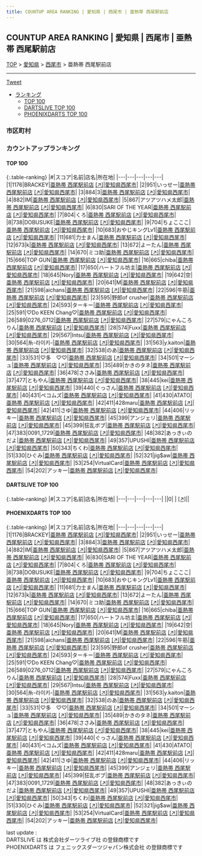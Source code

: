```yaml
---
title: COUNTUP AREA RANKING | 愛知県 | 西尾市 | 亜熱帯 西尾駅前店
---
```

## COUNTUP AREA RANKING | 愛知県 | 西尾市 | 亜熱帯 西尾駅前店

[TOP](/darts/rank/) > [愛知県](/darts/rank/愛知県/) > [西尾市](/darts/rank/愛知県/西尾市/) > 亜熱帯 西尾駅前店

___

<a href="https://twitter.com/share?ref_src=twsrc%5Etfw" data-text="COUNTUP AREA RANKING | 愛知県西尾市亜熱帯 西尾駅前店" class="twitter-share-button" data-hashtags="DARTSLIVE,PHOENIXDARTS,darts,ダーツ" data-show-count="false">Tweet</a>

* [ランキング](#カウントアップランキング)
    * [TOP 100](#top-100)
    * [DARTSLIVE TOP 100](#dartslive-top-100)
    * [PHOENIXDARTS TOP 100](#phoenixdarts-top-100)

### 市区町村

<ul>

</ul>

### カウントアップランキング

#### TOP 100



{:.table-ranking}
|#|スコア|名前|店名|所在地|
|---|---|---|---|---|
|1|1176|<span class="rank-name-pd">BRACKEY</span>|<a href="/darts/rank/shops/58442.html">亜熱帯 西尾駅前店</a> <a href="https://vs.phoenixdarts.com/jp/shop/shopDetailInfo/s_58442?s_seq=58442">[↗]</a>|<a href="/darts/rank/愛知県/西尾市">愛知県西尾市</a>|
|2|951|<span class="rank-name-pd">いっせー</span>|<a href="/darts/rank/shops/58442.html">亜熱帯 西尾駅前店</a> <a href="https://vs.phoenixdarts.com/jp/shop/shopDetailInfo/s_58442?s_seq=58442">[↗]</a>|<a href="/darts/rank/愛知県/西尾市">愛知県西尾市</a>|
|3|884|<span class="rank-name-pd">3</span>|<a href="/darts/rank/shops/58442.html">亜熱帯 西尾駅前店</a> <a href="https://vs.phoenixdarts.com/jp/shop/shopDetailInfo/s_58442?s_seq=58442">[↗]</a>|<a href="/darts/rank/愛知県/西尾市">愛知県西尾市</a>|
|4|882|<span class="rank-name-pd">IM</span>|<a href="/darts/rank/shops/58442.html">亜熱帯 西尾駅前店</a> <a href="https://vs.phoenixdarts.com/jp/shop/shopDetailInfo/s_58442?s_seq=58442">[↗]</a>|<a href="/darts/rank/愛知県/西尾市">愛知県西尾市</a>|
|5|867|<span class="rank-name-pd">アツアツハメ太郎</span>|<a href="/darts/rank/shops/58442.html">亜熱帯 西尾駅前店</a> <a href="https://vs.phoenixdarts.com/jp/shop/shopDetailInfo/s_58442?s_seq=58442">[↗]</a>|<a href="/darts/rank/愛知県/西尾市">愛知県西尾市</a>|
|6|830|<span class="rank-name-pd">SARI OF THE YEAR</span>|<a href="/darts/rank/shops/58442.html">亜熱帯 西尾駅前店</a> <a href="https://vs.phoenixdarts.com/jp/shop/shopDetailInfo/s_58442?s_seq=58442">[↗]</a>|<a href="/darts/rank/愛知県/西尾市">愛知県西尾市</a>|
|7|804|<span class="rank-name-pd">くろ</span>|<a href="/darts/rank/shops/58442.html">亜熱帯 西尾駅前店</a> <a href="https://vs.phoenixdarts.com/jp/shop/shopDetailInfo/s_58442?s_seq=58442">[↗]</a>|<a href="/darts/rank/愛知県/西尾市">愛知県西尾市</a>|
|8|738|<span class="rank-name-pd">DOBUSUKE</span>|<a href="/darts/rank/shops/58442.html">亜熱帯 西尾駅前店</a> <a href="https://vs.phoenixdarts.com/jp/shop/shopDetailInfo/s_58442?s_seq=58442">[↗]</a>|<a href="/darts/rank/愛知県/西尾市">愛知県西尾市</a>|
|9|704|<span class="rank-name-pd">ちょこここ</span>|<a href="/darts/rank/shops/58442.html">亜熱帯 西尾駅前店</a> <a href="https://vs.phoenixdarts.com/jp/shop/shopDetailInfo/s_58442?s_seq=58442">[↗]</a>|<a href="/darts/rank/愛知県/西尾市">愛知県西尾市</a>|
|10|683|<span class="rank-name-pd">おやじキングLv1</span>|<a href="/darts/rank/shops/58442.html">亜熱帯 西尾駅前店</a> <a href="https://vs.phoenixdarts.com/jp/shop/shopDetailInfo/s_58442?s_seq=58442">[↗]</a>|<a href="/darts/rank/愛知県/西尾市">愛知県西尾市</a>|
|11|681|<span class="rank-name-pd">力士まん</span>|<a href="/darts/rank/shops/58442.html">亜熱帯 西尾駅前店</a> <a href="https://vs.phoenixdarts.com/jp/shop/shopDetailInfo/s_58442?s_seq=58442">[↗]</a>|<a href="/darts/rank/愛知県/西尾市">愛知県西尾市</a>|
|12|673|<span class="rank-name-pd">k</span>|<a href="/darts/rank/shops/58442.html">亜熱帯 西尾駅前店</a> <a href="https://vs.phoenixdarts.com/jp/shop/shopDetailInfo/s_58442?s_seq=58442">[↗]</a>|<a href="/darts/rank/愛知県/西尾市">愛知県西尾市</a>|
|13|672|<span class="rank-name-pd">よーたん</span>|<a href="/darts/rank/shops/58442.html">亜熱帯 西尾駅前店</a> <a href="https://vs.phoenixdarts.com/jp/shop/shopDetailInfo/s_58442?s_seq=58442">[↗]</a>|<a href="/darts/rank/愛知県/西尾市">愛知県西尾市</a>|
|14|670|<span class="rank-name-pd">ミコ助</span>|<a href="/darts/rank/shops/58442.html">亜熱帯 西尾駅前店</a> <a href="https://vs.phoenixdarts.com/jp/shop/shopDetailInfo/s_58442?s_seq=58442">[↗]</a>|<a href="/darts/rank/愛知県/西尾市">愛知県西尾市</a>|
|15|666|<span class="rank-name-pd">TOP GUN</span>|<a href="/darts/rank/shops/58442.html">亜熱帯 西尾駅前店</a> <a href="https://vs.phoenixdarts.com/jp/shop/shopDetailInfo/s_58442?s_seq=58442">[↗]</a>|<a href="/darts/rank/愛知県/西尾市">愛知県西尾市</a>|
|16|665|<span class="rank-name-pd">chiba</span>|<a href="/darts/rank/shops/58442.html">亜熱帯 西尾駅前店</a> <a href="https://vs.phoenixdarts.com/jp/shop/shopDetailInfo/s_58442?s_seq=58442">[↗]</a>|<a href="/darts/rank/愛知県/西尾市">愛知県西尾市</a>|
|17|650|<span class="rank-name-pd">ハートフル坊主</span>|<a href="/darts/rank/shops/58442.html">亜熱帯 西尾駅前店</a> <a href="https://vs.phoenixdarts.com/jp/shop/shopDetailInfo/s_58442?s_seq=58442">[↗]</a>|<a href="/darts/rank/愛知県/西尾市">愛知県西尾市</a>|
|18|645|<span class="rank-name-pd">Nory</span>|<a href="/darts/rank/shops/58442.html">亜熱帯 西尾駅前店</a> <a href="https://vs.phoenixdarts.com/jp/shop/shopDetailInfo/s_58442?s_seq=58442">[↗]</a>|<a href="/darts/rank/愛知県/西尾市">愛知県西尾市</a>|
|19|642|<span class="rank-name-pd">空</span>|<a href="/darts/rank/shops/58442.html">亜熱帯 西尾駅前店</a> <a href="https://vs.phoenixdarts.com/jp/shop/shopDetailInfo/s_58442?s_seq=58442">[↗]</a>|<a href="/darts/rank/愛知県/西尾市">愛知県西尾市</a>|
|20|641|<span class="rank-name-pd">M</span>|<a href="/darts/rank/shops/58442.html">亜熱帯 西尾駅前店</a> <a href="https://vs.phoenixdarts.com/jp/shop/shopDetailInfo/s_58442?s_seq=58442">[↗]</a>|<a href="/darts/rank/愛知県/西尾市">愛知県西尾市</a>|
|21|598|<span class="rank-name-pd">aichans</span>|<a href="/darts/rank/shops/58442.html">亜熱帯 西尾駅前店</a> <a href="https://vs.phoenixdarts.com/jp/shop/shopDetailInfo/s_58442?s_seq=58442">[↗]</a>|<a href="/darts/rank/愛知県/西尾市">愛知県西尾市</a>|
|22|596|<span class="rank-name-pd">牛筋</span>|<a href="/darts/rank/shops/58442.html">亜熱帯 西尾駅前店</a> <a href="https://vs.phoenixdarts.com/jp/shop/shopDetailInfo/s_58442?s_seq=58442">[↗]</a>|<a href="/darts/rank/愛知県/西尾市">愛知県西尾市</a>|
|23|595|<span class="rank-name-pd">野郎of crusher</span>|<a href="/darts/rank/shops/58442.html">亜熱帯 西尾駅前店</a> <a href="https://vs.phoenixdarts.com/jp/shop/shopDetailInfo/s_58442?s_seq=58442">[↗]</a>|<a href="/darts/rank/愛知県/西尾市">愛知県西尾市</a>|
|24|593|<span class="rank-name-pd">ターキー</span>|<a href="/darts/rank/shops/58442.html">亜熱帯 西尾駅前店</a> <a href="https://vs.phoenixdarts.com/jp/shop/shopDetailInfo/s_58442?s_seq=58442">[↗]</a>|<a href="/darts/rank/愛知県/西尾市">愛知県西尾市</a>|
|25|591|<span class="rank-name-pd">♡Do KEEN Chang♡</span>|<a href="/darts/rank/shops/58442.html">亜熱帯 西尾駅前店</a> <a href="https://vs.phoenixdarts.com/jp/shop/shopDetailInfo/s_58442?s_seq=58442">[↗]</a>|<a href="/darts/rank/愛知県/西尾市">愛知県西尾市</a>|
|26|589|<span class="rank-name-pd">0276_0712</span>|<a href="/darts/rank/shops/58442.html">亜熱帯 西尾駅前店</a> <a href="https://vs.phoenixdarts.com/jp/shop/shopDetailInfo/s_58442?s_seq=58442">[↗]</a>|<a href="/darts/rank/愛知県/西尾市">愛知県西尾市</a>|
|27|579|<span class="rank-name-pd">にゃんころりん</span>|<a href="/darts/rank/shops/58442.html">亜熱帯 西尾駅前店</a> <a href="https://vs.phoenixdarts.com/jp/shop/shopDetailInfo/s_58442?s_seq=58442">[↗]</a>|<a href="/darts/rank/愛知県/西尾市">愛知県西尾市</a>|
|28|574|<span class="rank-name-pd">Fuxx</span>|<a href="/darts/rank/shops/58442.html">亜熱帯 西尾駅前店</a> <a href="https://vs.phoenixdarts.com/jp/shop/shopDetailInfo/s_58442?s_seq=58442">[↗]</a>|<a href="/darts/rank/愛知県/西尾市">愛知県西尾市</a>|
|29|567|<span class="rank-name-pd">Intsu</span>|<a href="/darts/rank/shops/58442.html">亜熱帯 西尾駅前店</a> <a href="https://vs.phoenixdarts.com/jp/shop/shopDetailInfo/s_58442?s_seq=58442">[↗]</a>|<a href="/darts/rank/愛知県/西尾市">愛知県西尾市</a>|
|30|564|<span class="rank-name-pd">糸-라이키-</span>|<a href="/darts/rank/shops/58442.html">亜熱帯 西尾駅前店</a> <a href="https://vs.phoenixdarts.com/jp/shop/shopDetailInfo/s_58442?s_seq=58442">[↗]</a>|<a href="/darts/rank/愛知県/西尾市">愛知県西尾市</a>|
|31|563|<span class="rank-name-pd">y.kaiton</span>|<a href="/darts/rank/shops/58442.html">亜熱帯 西尾駅前店</a> <a href="https://vs.phoenixdarts.com/jp/shop/shopDetailInfo/s_58442?s_seq=58442">[↗]</a>|<a href="/darts/rank/愛知県/西尾市">愛知県西尾市</a>|
|32|538|<span class="rank-name-pd">のあ</span>|<a href="/darts/rank/shops/58442.html">亜熱帯 西尾駅前店</a> <a href="https://vs.phoenixdarts.com/jp/shop/shopDetailInfo/s_58442?s_seq=58442">[↗]</a>|<a href="/darts/rank/愛知県/西尾市">愛知県西尾市</a>|
|33|531|<span class="rank-name-pd">♡多　♡♡</span>|<a href="/darts/rank/shops/58442.html">亜熱帯 西尾駅前店</a> <a href="https://vs.phoenixdarts.com/jp/shop/shopDetailInfo/s_58442?s_seq=58442">[↗]</a>|<a href="/darts/rank/愛知県/西尾市">愛知県西尾市</a>|
|34|501|<span class="rank-name-pd">マーシュ</span>|<a href="/darts/rank/shops/58442.html">亜熱帯 西尾駅前店</a> <a href="https://vs.phoenixdarts.com/jp/shop/shopDetailInfo/s_58442?s_seq=58442">[↗]</a>|<a href="/darts/rank/愛知県/西尾市">愛知県西尾市</a>|
|35|489|<span class="rank-name-pd">かきのタネ</span>|<a href="/darts/rank/shops/58442.html">亜熱帯 西尾駅前店</a> <a href="https://vs.phoenixdarts.com/jp/shop/shopDetailInfo/s_58442?s_seq=58442">[↗]</a>|<a href="/darts/rank/愛知県/西尾市">愛知県西尾市</a>|
|36|478|<span class="rank-name-pd">ささみ</span>|<a href="/darts/rank/shops/58442.html">亜熱帯 西尾駅前店</a> <a href="https://vs.phoenixdarts.com/jp/shop/shopDetailInfo/s_58442?s_seq=58442">[↗]</a>|<a href="/darts/rank/愛知県/西尾市">愛知県西尾市</a>|
|37|477|<span class="rank-name-pd">ともやん</span>|<a href="/darts/rank/shops/58442.html">亜熱帯 西尾駅前店</a> <a href="https://vs.phoenixdarts.com/jp/shop/shopDetailInfo/s_58442?s_seq=58442">[↗]</a>|<a href="/darts/rank/愛知県/西尾市">愛知県西尾市</a>|
|38|445|<span class="rank-name-pd">kei</span>|<a href="/darts/rank/shops/58442.html">亜熱帯 西尾駅前店</a> <a href="https://vs.phoenixdarts.com/jp/shop/shopDetailInfo/s_58442?s_seq=58442">[↗]</a>|<a href="/darts/rank/愛知県/西尾市">愛知県西尾市</a>|
|39|440|<span class="rank-name-pd">ぐっさん</span>|<a href="/darts/rank/shops/58442.html">亜熱帯 西尾駅前店</a> <a href="https://vs.phoenixdarts.com/jp/shop/shopDetailInfo/s_58442?s_seq=58442">[↗]</a>|<a href="/darts/rank/愛知県/西尾市">愛知県西尾市</a>|
|40|431|<span class="rank-name-pd">ペコムズ</span>|<a href="/darts/rank/shops/58442.html">亜熱帯 西尾駅前店</a> <a href="https://vs.phoenixdarts.com/jp/shop/shopDetailInfo/s_58442?s_seq=58442">[↗]</a>|<a href="/darts/rank/愛知県/西尾市">愛知県西尾市</a>|
|41|430|<span class="rank-name-pd">ATATO</span>|<a href="/darts/rank/shops/58442.html">亜熱帯 西尾駅前店</a> <a href="https://vs.phoenixdarts.com/jp/shop/shopDetailInfo/s_58442?s_seq=58442">[↗]</a>|<a href="/darts/rank/愛知県/西尾市">愛知県西尾市</a>|
|42|411|<span class="rank-name-pd">428maru</span>|<a href="/darts/rank/shops/58442.html">亜熱帯 西尾駅前店</a> <a href="https://vs.phoenixdarts.com/jp/shop/shopDetailInfo/s_58442?s_seq=58442">[↗]</a>|<a href="/darts/rank/愛知県/西尾市">愛知県西尾市</a>|
|42|411|<span class="rank-name-pd">さゆ</span>|<a href="/darts/rank/shops/58442.html">亜熱帯 西尾駅前店</a> <a href="https://vs.phoenixdarts.com/jp/shop/shopDetailInfo/s_58442?s_seq=58442">[↗]</a>|<a href="/darts/rank/愛知県/西尾市">愛知県西尾市</a>|
|44|406|<span class="rank-name-pd">リッキー</span>|<a href="/darts/rank/shops/58442.html">亜熱帯 西尾駅前店</a> <a href="https://vs.phoenixdarts.com/jp/shop/shopDetailInfo/s_58442?s_seq=58442">[↗]</a>|<a href="/darts/rank/愛知県/西尾市">愛知県西尾市</a>|
|45|399|<span class="rank-name-pd">アンジェリ</span>|<a href="/darts/rank/shops/58442.html">亜熱帯 西尾駅前店</a> <a href="https://vs.phoenixdarts.com/jp/shop/shopDetailInfo/s_58442?s_seq=58442">[↗]</a>|<a href="/darts/rank/愛知県/西尾市">愛知県西尾市</a>|
|45|399|<span class="rank-name-pd">狂乱ボブ</span>|<a href="/darts/rank/shops/58442.html">亜熱帯 西尾駅前店</a> <a href="https://vs.phoenixdarts.com/jp/shop/shopDetailInfo/s_58442?s_seq=58442">[↗]</a>|<a href="/darts/rank/愛知県/西尾市">愛知県西尾市</a>|
|47|383|<span class="rank-name-pd">0091_1729</span>|<a href="/darts/rank/shops/58442.html">亜熱帯 西尾駅前店</a> <a href="https://vs.phoenixdarts.com/jp/shop/shopDetailInfo/s_58442?s_seq=58442">[↗]</a>|<a href="/darts/rank/愛知県/西尾市">愛知県西尾市</a>|
|48|382|<span class="rank-name-pd">あっきぃのだよ</span>|<a href="/darts/rank/shops/58442.html">亜熱帯 西尾駅前店</a> <a href="https://vs.phoenixdarts.com/jp/shop/shopDetailInfo/s_58442?s_seq=58442">[↗]</a>|<a href="/darts/rank/愛知県/西尾市">愛知県西尾市</a>|
|49|357|<span class="rank-name-pd">UPUSHI</span>|<a href="/darts/rank/shops/58442.html">亜熱帯 西尾駅前店</a> <a href="https://vs.phoenixdarts.com/jp/shop/shopDetailInfo/s_58442?s_seq=58442">[↗]</a>|<a href="/darts/rank/愛知県/西尾市">愛知県西尾市</a>|
|50|343|<span class="rank-name-pd">ちくわ</span>|<a href="/darts/rank/shops/58442.html">亜熱帯 西尾駅前店</a> <a href="https://vs.phoenixdarts.com/jp/shop/shopDetailInfo/s_58442?s_seq=58442">[↗]</a>|<a href="/darts/rank/愛知県/西尾市">愛知県西尾市</a>|
|51|330|<span class="rank-name-pd">ひぐみ</span>|<a href="/darts/rank/shops/58442.html">亜熱帯 西尾駅前店</a> <a href="https://vs.phoenixdarts.com/jp/shop/shopDetailInfo/s_58442?s_seq=58442">[↗]</a>|<a href="/darts/rank/愛知県/西尾市">愛知県西尾市</a>|
|52|321|<span class="rank-name-pd">jig$aw</span>|<a href="/darts/rank/shops/58442.html">亜熱帯 西尾駅前店</a> <a href="https://vs.phoenixdarts.com/jp/shop/shopDetailInfo/s_58442?s_seq=58442">[↗]</a>|<a href="/darts/rank/愛知県/西尾市">愛知県西尾市</a>|
|53|254|<span class="rank-name-pd">VirtualCard</span>|<a href="/darts/rank/shops/58442.html">亜熱帯 西尾駅前店</a> <a href="https://vs.phoenixdarts.com/jp/shop/shopDetailInfo/s_58442?s_seq=58442">[↗]</a>|<a href="/darts/rank/愛知県/西尾市">愛知県西尾市</a>|
|54|202|<span class="rank-name-pd">アッキー</span>|<a href="/darts/rank/shops/58442.html">亜熱帯 西尾駅前店</a> <a href="https://vs.phoenixdarts.com/jp/shop/shopDetailInfo/s_58442?s_seq=58442">[↗]</a>|<a href="/darts/rank/愛知県/西尾市">愛知県西尾市</a>|


#### DARTSLIVE TOP 100



{:.table-ranking}
|#|スコア|名前|店名|所在地|
|---|---|---|---|---|
||0|<span class="rank-name-dl"> </span>|<a href="/darts/rank/shops/.html"></a> <a href="">[↗]</a>|<a href="/darts/rank//"></a>|


#### PHOENIXDARTS TOP 100



{:.table-ranking}
|#|スコア|名前|店名|所在地|
|---|---|---|---|---|
|1|1176|<span class="rank-name-pd">BRACKEY</span>|<a href="/darts/rank/shops/58442.html">亜熱帯 西尾駅前店</a> <a href="https://vs.phoenixdarts.com/jp/shop/shopDetailInfo/s_58442?s_seq=58442">[↗]</a>|<a href="/darts/rank/愛知県/西尾市">愛知県西尾市</a>|
|2|951|<span class="rank-name-pd">いっせー</span>|<a href="/darts/rank/shops/58442.html">亜熱帯 西尾駅前店</a> <a href="https://vs.phoenixdarts.com/jp/shop/shopDetailInfo/s_58442?s_seq=58442">[↗]</a>|<a href="/darts/rank/愛知県/西尾市">愛知県西尾市</a>|
|3|884|<span class="rank-name-pd">3</span>|<a href="/darts/rank/shops/58442.html">亜熱帯 西尾駅前店</a> <a href="https://vs.phoenixdarts.com/jp/shop/shopDetailInfo/s_58442?s_seq=58442">[↗]</a>|<a href="/darts/rank/愛知県/西尾市">愛知県西尾市</a>|
|4|882|<span class="rank-name-pd">IM</span>|<a href="/darts/rank/shops/58442.html">亜熱帯 西尾駅前店</a> <a href="https://vs.phoenixdarts.com/jp/shop/shopDetailInfo/s_58442?s_seq=58442">[↗]</a>|<a href="/darts/rank/愛知県/西尾市">愛知県西尾市</a>|
|5|867|<span class="rank-name-pd">アツアツハメ太郎</span>|<a href="/darts/rank/shops/58442.html">亜熱帯 西尾駅前店</a> <a href="https://vs.phoenixdarts.com/jp/shop/shopDetailInfo/s_58442?s_seq=58442">[↗]</a>|<a href="/darts/rank/愛知県/西尾市">愛知県西尾市</a>|
|6|830|<span class="rank-name-pd">SARI OF THE YEAR</span>|<a href="/darts/rank/shops/58442.html">亜熱帯 西尾駅前店</a> <a href="https://vs.phoenixdarts.com/jp/shop/shopDetailInfo/s_58442?s_seq=58442">[↗]</a>|<a href="/darts/rank/愛知県/西尾市">愛知県西尾市</a>|
|7|804|<span class="rank-name-pd">くろ</span>|<a href="/darts/rank/shops/58442.html">亜熱帯 西尾駅前店</a> <a href="https://vs.phoenixdarts.com/jp/shop/shopDetailInfo/s_58442?s_seq=58442">[↗]</a>|<a href="/darts/rank/愛知県/西尾市">愛知県西尾市</a>|
|8|738|<span class="rank-name-pd">DOBUSUKE</span>|<a href="/darts/rank/shops/58442.html">亜熱帯 西尾駅前店</a> <a href="https://vs.phoenixdarts.com/jp/shop/shopDetailInfo/s_58442?s_seq=58442">[↗]</a>|<a href="/darts/rank/愛知県/西尾市">愛知県西尾市</a>|
|9|704|<span class="rank-name-pd">ちょこここ</span>|<a href="/darts/rank/shops/58442.html">亜熱帯 西尾駅前店</a> <a href="https://vs.phoenixdarts.com/jp/shop/shopDetailInfo/s_58442?s_seq=58442">[↗]</a>|<a href="/darts/rank/愛知県/西尾市">愛知県西尾市</a>|
|10|683|<span class="rank-name-pd">おやじキングLv1</span>|<a href="/darts/rank/shops/58442.html">亜熱帯 西尾駅前店</a> <a href="https://vs.phoenixdarts.com/jp/shop/shopDetailInfo/s_58442?s_seq=58442">[↗]</a>|<a href="/darts/rank/愛知県/西尾市">愛知県西尾市</a>|
|11|681|<span class="rank-name-pd">力士まん</span>|<a href="/darts/rank/shops/58442.html">亜熱帯 西尾駅前店</a> <a href="https://vs.phoenixdarts.com/jp/shop/shopDetailInfo/s_58442?s_seq=58442">[↗]</a>|<a href="/darts/rank/愛知県/西尾市">愛知県西尾市</a>|
|12|673|<span class="rank-name-pd">k</span>|<a href="/darts/rank/shops/58442.html">亜熱帯 西尾駅前店</a> <a href="https://vs.phoenixdarts.com/jp/shop/shopDetailInfo/s_58442?s_seq=58442">[↗]</a>|<a href="/darts/rank/愛知県/西尾市">愛知県西尾市</a>|
|13|672|<span class="rank-name-pd">よーたん</span>|<a href="/darts/rank/shops/58442.html">亜熱帯 西尾駅前店</a> <a href="https://vs.phoenixdarts.com/jp/shop/shopDetailInfo/s_58442?s_seq=58442">[↗]</a>|<a href="/darts/rank/愛知県/西尾市">愛知県西尾市</a>|
|14|670|<span class="rank-name-pd">ミコ助</span>|<a href="/darts/rank/shops/58442.html">亜熱帯 西尾駅前店</a> <a href="https://vs.phoenixdarts.com/jp/shop/shopDetailInfo/s_58442?s_seq=58442">[↗]</a>|<a href="/darts/rank/愛知県/西尾市">愛知県西尾市</a>|
|15|666|<span class="rank-name-pd">TOP GUN</span>|<a href="/darts/rank/shops/58442.html">亜熱帯 西尾駅前店</a> <a href="https://vs.phoenixdarts.com/jp/shop/shopDetailInfo/s_58442?s_seq=58442">[↗]</a>|<a href="/darts/rank/愛知県/西尾市">愛知県西尾市</a>|
|16|665|<span class="rank-name-pd">chiba</span>|<a href="/darts/rank/shops/58442.html">亜熱帯 西尾駅前店</a> <a href="https://vs.phoenixdarts.com/jp/shop/shopDetailInfo/s_58442?s_seq=58442">[↗]</a>|<a href="/darts/rank/愛知県/西尾市">愛知県西尾市</a>|
|17|650|<span class="rank-name-pd">ハートフル坊主</span>|<a href="/darts/rank/shops/58442.html">亜熱帯 西尾駅前店</a> <a href="https://vs.phoenixdarts.com/jp/shop/shopDetailInfo/s_58442?s_seq=58442">[↗]</a>|<a href="/darts/rank/愛知県/西尾市">愛知県西尾市</a>|
|18|645|<span class="rank-name-pd">Nory</span>|<a href="/darts/rank/shops/58442.html">亜熱帯 西尾駅前店</a> <a href="https://vs.phoenixdarts.com/jp/shop/shopDetailInfo/s_58442?s_seq=58442">[↗]</a>|<a href="/darts/rank/愛知県/西尾市">愛知県西尾市</a>|
|19|642|<span class="rank-name-pd">空</span>|<a href="/darts/rank/shops/58442.html">亜熱帯 西尾駅前店</a> <a href="https://vs.phoenixdarts.com/jp/shop/shopDetailInfo/s_58442?s_seq=58442">[↗]</a>|<a href="/darts/rank/愛知県/西尾市">愛知県西尾市</a>|
|20|641|<span class="rank-name-pd">M</span>|<a href="/darts/rank/shops/58442.html">亜熱帯 西尾駅前店</a> <a href="https://vs.phoenixdarts.com/jp/shop/shopDetailInfo/s_58442?s_seq=58442">[↗]</a>|<a href="/darts/rank/愛知県/西尾市">愛知県西尾市</a>|
|21|598|<span class="rank-name-pd">aichans</span>|<a href="/darts/rank/shops/58442.html">亜熱帯 西尾駅前店</a> <a href="https://vs.phoenixdarts.com/jp/shop/shopDetailInfo/s_58442?s_seq=58442">[↗]</a>|<a href="/darts/rank/愛知県/西尾市">愛知県西尾市</a>|
|22|596|<span class="rank-name-pd">牛筋</span>|<a href="/darts/rank/shops/58442.html">亜熱帯 西尾駅前店</a> <a href="https://vs.phoenixdarts.com/jp/shop/shopDetailInfo/s_58442?s_seq=58442">[↗]</a>|<a href="/darts/rank/愛知県/西尾市">愛知県西尾市</a>|
|23|595|<span class="rank-name-pd">野郎of crusher</span>|<a href="/darts/rank/shops/58442.html">亜熱帯 西尾駅前店</a> <a href="https://vs.phoenixdarts.com/jp/shop/shopDetailInfo/s_58442?s_seq=58442">[↗]</a>|<a href="/darts/rank/愛知県/西尾市">愛知県西尾市</a>|
|24|593|<span class="rank-name-pd">ターキー</span>|<a href="/darts/rank/shops/58442.html">亜熱帯 西尾駅前店</a> <a href="https://vs.phoenixdarts.com/jp/shop/shopDetailInfo/s_58442?s_seq=58442">[↗]</a>|<a href="/darts/rank/愛知県/西尾市">愛知県西尾市</a>|
|25|591|<span class="rank-name-pd">♡Do KEEN Chang♡</span>|<a href="/darts/rank/shops/58442.html">亜熱帯 西尾駅前店</a> <a href="https://vs.phoenixdarts.com/jp/shop/shopDetailInfo/s_58442?s_seq=58442">[↗]</a>|<a href="/darts/rank/愛知県/西尾市">愛知県西尾市</a>|
|26|589|<span class="rank-name-pd">0276_0712</span>|<a href="/darts/rank/shops/58442.html">亜熱帯 西尾駅前店</a> <a href="https://vs.phoenixdarts.com/jp/shop/shopDetailInfo/s_58442?s_seq=58442">[↗]</a>|<a href="/darts/rank/愛知県/西尾市">愛知県西尾市</a>|
|27|579|<span class="rank-name-pd">にゃんころりん</span>|<a href="/darts/rank/shops/58442.html">亜熱帯 西尾駅前店</a> <a href="https://vs.phoenixdarts.com/jp/shop/shopDetailInfo/s_58442?s_seq=58442">[↗]</a>|<a href="/darts/rank/愛知県/西尾市">愛知県西尾市</a>|
|28|574|<span class="rank-name-pd">Fuxx</span>|<a href="/darts/rank/shops/58442.html">亜熱帯 西尾駅前店</a> <a href="https://vs.phoenixdarts.com/jp/shop/shopDetailInfo/s_58442?s_seq=58442">[↗]</a>|<a href="/darts/rank/愛知県/西尾市">愛知県西尾市</a>|
|29|567|<span class="rank-name-pd">Intsu</span>|<a href="/darts/rank/shops/58442.html">亜熱帯 西尾駅前店</a> <a href="https://vs.phoenixdarts.com/jp/shop/shopDetailInfo/s_58442?s_seq=58442">[↗]</a>|<a href="/darts/rank/愛知県/西尾市">愛知県西尾市</a>|
|30|564|<span class="rank-name-pd">糸-라이키-</span>|<a href="/darts/rank/shops/58442.html">亜熱帯 西尾駅前店</a> <a href="https://vs.phoenixdarts.com/jp/shop/shopDetailInfo/s_58442?s_seq=58442">[↗]</a>|<a href="/darts/rank/愛知県/西尾市">愛知県西尾市</a>|
|31|563|<span class="rank-name-pd">y.kaiton</span>|<a href="/darts/rank/shops/58442.html">亜熱帯 西尾駅前店</a> <a href="https://vs.phoenixdarts.com/jp/shop/shopDetailInfo/s_58442?s_seq=58442">[↗]</a>|<a href="/darts/rank/愛知県/西尾市">愛知県西尾市</a>|
|32|538|<span class="rank-name-pd">のあ</span>|<a href="/darts/rank/shops/58442.html">亜熱帯 西尾駅前店</a> <a href="https://vs.phoenixdarts.com/jp/shop/shopDetailInfo/s_58442?s_seq=58442">[↗]</a>|<a href="/darts/rank/愛知県/西尾市">愛知県西尾市</a>|
|33|531|<span class="rank-name-pd">♡多　♡♡</span>|<a href="/darts/rank/shops/58442.html">亜熱帯 西尾駅前店</a> <a href="https://vs.phoenixdarts.com/jp/shop/shopDetailInfo/s_58442?s_seq=58442">[↗]</a>|<a href="/darts/rank/愛知県/西尾市">愛知県西尾市</a>|
|34|501|<span class="rank-name-pd">マーシュ</span>|<a href="/darts/rank/shops/58442.html">亜熱帯 西尾駅前店</a> <a href="https://vs.phoenixdarts.com/jp/shop/shopDetailInfo/s_58442?s_seq=58442">[↗]</a>|<a href="/darts/rank/愛知県/西尾市">愛知県西尾市</a>|
|35|489|<span class="rank-name-pd">かきのタネ</span>|<a href="/darts/rank/shops/58442.html">亜熱帯 西尾駅前店</a> <a href="https://vs.phoenixdarts.com/jp/shop/shopDetailInfo/s_58442?s_seq=58442">[↗]</a>|<a href="/darts/rank/愛知県/西尾市">愛知県西尾市</a>|
|36|478|<span class="rank-name-pd">ささみ</span>|<a href="/darts/rank/shops/58442.html">亜熱帯 西尾駅前店</a> <a href="https://vs.phoenixdarts.com/jp/shop/shopDetailInfo/s_58442?s_seq=58442">[↗]</a>|<a href="/darts/rank/愛知県/西尾市">愛知県西尾市</a>|
|37|477|<span class="rank-name-pd">ともやん</span>|<a href="/darts/rank/shops/58442.html">亜熱帯 西尾駅前店</a> <a href="https://vs.phoenixdarts.com/jp/shop/shopDetailInfo/s_58442?s_seq=58442">[↗]</a>|<a href="/darts/rank/愛知県/西尾市">愛知県西尾市</a>|
|38|445|<span class="rank-name-pd">kei</span>|<a href="/darts/rank/shops/58442.html">亜熱帯 西尾駅前店</a> <a href="https://vs.phoenixdarts.com/jp/shop/shopDetailInfo/s_58442?s_seq=58442">[↗]</a>|<a href="/darts/rank/愛知県/西尾市">愛知県西尾市</a>|
|39|440|<span class="rank-name-pd">ぐっさん</span>|<a href="/darts/rank/shops/58442.html">亜熱帯 西尾駅前店</a> <a href="https://vs.phoenixdarts.com/jp/shop/shopDetailInfo/s_58442?s_seq=58442">[↗]</a>|<a href="/darts/rank/愛知県/西尾市">愛知県西尾市</a>|
|40|431|<span class="rank-name-pd">ペコムズ</span>|<a href="/darts/rank/shops/58442.html">亜熱帯 西尾駅前店</a> <a href="https://vs.phoenixdarts.com/jp/shop/shopDetailInfo/s_58442?s_seq=58442">[↗]</a>|<a href="/darts/rank/愛知県/西尾市">愛知県西尾市</a>|
|41|430|<span class="rank-name-pd">ATATO</span>|<a href="/darts/rank/shops/58442.html">亜熱帯 西尾駅前店</a> <a href="https://vs.phoenixdarts.com/jp/shop/shopDetailInfo/s_58442?s_seq=58442">[↗]</a>|<a href="/darts/rank/愛知県/西尾市">愛知県西尾市</a>|
|42|411|<span class="rank-name-pd">428maru</span>|<a href="/darts/rank/shops/58442.html">亜熱帯 西尾駅前店</a> <a href="https://vs.phoenixdarts.com/jp/shop/shopDetailInfo/s_58442?s_seq=58442">[↗]</a>|<a href="/darts/rank/愛知県/西尾市">愛知県西尾市</a>|
|42|411|<span class="rank-name-pd">さゆ</span>|<a href="/darts/rank/shops/58442.html">亜熱帯 西尾駅前店</a> <a href="https://vs.phoenixdarts.com/jp/shop/shopDetailInfo/s_58442?s_seq=58442">[↗]</a>|<a href="/darts/rank/愛知県/西尾市">愛知県西尾市</a>|
|44|406|<span class="rank-name-pd">リッキー</span>|<a href="/darts/rank/shops/58442.html">亜熱帯 西尾駅前店</a> <a href="https://vs.phoenixdarts.com/jp/shop/shopDetailInfo/s_58442?s_seq=58442">[↗]</a>|<a href="/darts/rank/愛知県/西尾市">愛知県西尾市</a>|
|45|399|<span class="rank-name-pd">アンジェリ</span>|<a href="/darts/rank/shops/58442.html">亜熱帯 西尾駅前店</a> <a href="https://vs.phoenixdarts.com/jp/shop/shopDetailInfo/s_58442?s_seq=58442">[↗]</a>|<a href="/darts/rank/愛知県/西尾市">愛知県西尾市</a>|
|45|399|<span class="rank-name-pd">狂乱ボブ</span>|<a href="/darts/rank/shops/58442.html">亜熱帯 西尾駅前店</a> <a href="https://vs.phoenixdarts.com/jp/shop/shopDetailInfo/s_58442?s_seq=58442">[↗]</a>|<a href="/darts/rank/愛知県/西尾市">愛知県西尾市</a>|
|47|383|<span class="rank-name-pd">0091_1729</span>|<a href="/darts/rank/shops/58442.html">亜熱帯 西尾駅前店</a> <a href="https://vs.phoenixdarts.com/jp/shop/shopDetailInfo/s_58442?s_seq=58442">[↗]</a>|<a href="/darts/rank/愛知県/西尾市">愛知県西尾市</a>|
|48|382|<span class="rank-name-pd">あっきぃのだよ</span>|<a href="/darts/rank/shops/58442.html">亜熱帯 西尾駅前店</a> <a href="https://vs.phoenixdarts.com/jp/shop/shopDetailInfo/s_58442?s_seq=58442">[↗]</a>|<a href="/darts/rank/愛知県/西尾市">愛知県西尾市</a>|
|49|357|<span class="rank-name-pd">UPUSHI</span>|<a href="/darts/rank/shops/58442.html">亜熱帯 西尾駅前店</a> <a href="https://vs.phoenixdarts.com/jp/shop/shopDetailInfo/s_58442?s_seq=58442">[↗]</a>|<a href="/darts/rank/愛知県/西尾市">愛知県西尾市</a>|
|50|343|<span class="rank-name-pd">ちくわ</span>|<a href="/darts/rank/shops/58442.html">亜熱帯 西尾駅前店</a> <a href="https://vs.phoenixdarts.com/jp/shop/shopDetailInfo/s_58442?s_seq=58442">[↗]</a>|<a href="/darts/rank/愛知県/西尾市">愛知県西尾市</a>|
|51|330|<span class="rank-name-pd">ひぐみ</span>|<a href="/darts/rank/shops/58442.html">亜熱帯 西尾駅前店</a> <a href="https://vs.phoenixdarts.com/jp/shop/shopDetailInfo/s_58442?s_seq=58442">[↗]</a>|<a href="/darts/rank/愛知県/西尾市">愛知県西尾市</a>|
|52|321|<span class="rank-name-pd">jig$aw</span>|<a href="/darts/rank/shops/58442.html">亜熱帯 西尾駅前店</a> <a href="https://vs.phoenixdarts.com/jp/shop/shopDetailInfo/s_58442?s_seq=58442">[↗]</a>|<a href="/darts/rank/愛知県/西尾市">愛知県西尾市</a>|
|53|254|<span class="rank-name-pd">VirtualCard</span>|<a href="/darts/rank/shops/58442.html">亜熱帯 西尾駅前店</a> <a href="https://vs.phoenixdarts.com/jp/shop/shopDetailInfo/s_58442?s_seq=58442">[↗]</a>|<a href="/darts/rank/愛知県/西尾市">愛知県西尾市</a>|
|54|202|<span class="rank-name-pd">アッキー</span>|<a href="/darts/rank/shops/58442.html">亜熱帯 西尾駅前店</a> <a href="https://vs.phoenixdarts.com/jp/shop/shopDetailInfo/s_58442?s_seq=58442">[↗]</a>|<a href="/darts/rank/愛知県/西尾市">愛知県西尾市</a>|


<div class="footer border-top border-gray-light mt-5 pt-3 text-right text-gray">
    last update : <span style="font-weight: italic" id="foot_last_modified"></span><br />
    DARTSLIVE は 株式会社ダーツライブ社 の登録商標です<br />
    PHOENIXDARTS は フェニックスダーツジャパン株式会社 の登録商標です<br />
</div>

<script src="https://cdnjs.cloudflare.com/ajax/libs/jquery.tablesorter/2.31.3/js/jquery.tablesorter.min.js" integrity="sha512-qzgd5cYSZcosqpzpn7zF2ZId8f/8CHmFKZ8j7mU4OUXTNRd5g+ZHBPsgKEwoqxCtdQvExE5LprwwPAgoicguNg==" crossorigin="anonymous" referrerpolicy="no-referrer"></script>
<link rel="stylesheet" href="https://cdnjs.cloudflare.com/ajax/libs/jquery.tablesorter/2.31.3/css/theme.default.min.css" integrity="sha512-wghhOJkjQX0Lh3NSWvNKeZ0ZpNn+SPVXX1Qyc9OCaogADktxrBiBdKGDoqVUOyhStvMBmJQ8ZdMHiR3wuEq8+w==" crossorigin="anonymous" referrerpolicy="no-referrer" />
<script>
$(function() {
    $(".table-ranking").tablesorter({sortList:[[0, 0]]});
    $("#foot_last_modified").text(formatDate(new Date(document.lastModified), 'yyyy-MM-dd HH:mm:ss'));
});
</script>

<script async src="https://platform.twitter.com/widgets.js" charset="utf-8"></script>